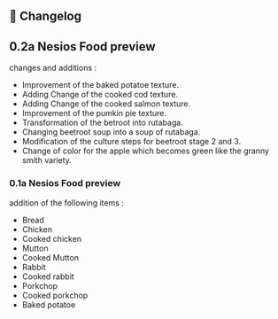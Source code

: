 ## 📍 Changelog

## 0.2a Nesios Food preview

changes and additions :

- Improvement of the baked potatoe texture.
- Adding Change of the cooked cod texture.
- Adding Change of the cooked salmon texture.
- Improvement of the pumkin pie texture.
- Transformation of the betroot into rutabaga.
- Changing beetroot soup into a soup of rutabaga.
- Modification of the culture steps for beetroot stage 2 and 3.
- Change of color for the apple which becomes green like the granny smith variety.


### 0.1a Nesios Food preview

addition of the following items :

- Bread
- Chicken
- Cooked chicken
- Mutton
- Cooked Mutton
- Rabbit
- Cooked rabbit
- Porkchop
- Cooked porkchop
- Baked potatoe

